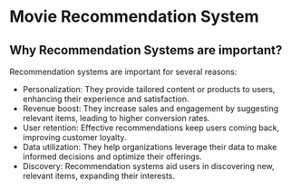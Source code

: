 # Movie Recommendation System

## Why Recommendation Systems are important?
Recommendation systems are important for several reasons:
- Personalization: They provide tailored content or products to users, enhancing their experience and satisfaction.
- Revenue boost: They increase sales and engagement by suggesting relevant items, leading to higher conversion rates.
- User retention: Effective recommendations keep users coming back, improving customer loyalty.
- Data utilization: They help organizations leverage their data to make informed decisions and optimize their offerings.
- Discovery: Recommendation systems aid users in discovering new, relevant items, expanding their interests.

